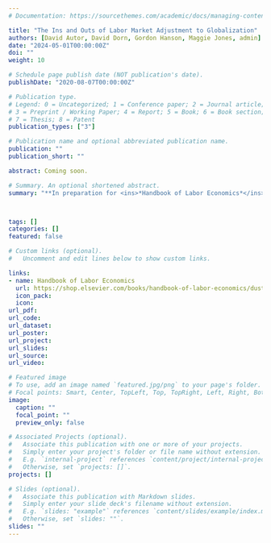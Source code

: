 ```yaml
---
# Documentation: https://sourcethemes.com/academic/docs/managing-content/

title: "The Ins and Outs of Labor Market Adjustment to Globalization"
authors: [David Autor, David Dorn, Gordon Hanson, Maggie Jones, admin]
date: "2024-05-01T00:00:00Z"
doi: ""
weight: 10

# Schedule page publish date (NOT publication's date).
publishDate: "2020-08-07T00:00:00Z"

# Publication type.
# Legend: 0 = Uncategorized; 1 = Conference paper; 2 = Journal article;
# 3 = Preprint / Working Paper; 4 = Report; 5 = Book; 6 = Book section;
# 7 = Thesis; 8 = Patent
publication_types: ["3"]

# Publication name and optional abbreviated publication name.
publication: ""
publication_short: ""

abstract: Coming soon. 

# Summary. An optional shortened abstract.
summary: "**In preparation for <ins>*Handbook of Labor Economics*</ins>.** </br>My presentations: Carnegie Mellon, Oslo Labor Workshop."



tags: []
categories: []
featured: false

# Custom links (optional).
#   Uncomment and edit lines below to show custom links.

links:
- name: Handbook of Labor Economics
  url: https://shop.elsevier.com/books/handbook-of-labor-economics/dustmann/978-0-443-29764-9
  icon_pack: 
  icon: 
url_pdf: 
url_code:
url_dataset:
url_poster:
url_project:
url_slides:
url_source:
url_video:

# Featured image
# To use, add an image named `featured.jpg/png` to your page's folder. 
# Focal points: Smart, Center, TopLeft, Top, TopRight, Left, Right, BottomLeft, Bottom, BottomRight.
image:
  caption: ""
  focal_point: ""
  preview_only: false

# Associated Projects (optional).
#   Associate this publication with one or more of your projects.
#   Simply enter your project's folder or file name without extension.
#   E.g. `internal-project` references `content/project/internal-project/index.md`.
#   Otherwise, set `projects: []`.
projects: []

# Slides (optional).
#   Associate this publication with Markdown slides.
#   Simply enter your slide deck's filename without extension.
#   E.g. `slides: "example"` references `content/slides/example/index.md`.
#   Otherwise, set `slides: ""`.
slides: ""
---
```


